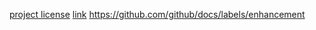 [project license](./L&A_Documentation.md/##11/11/2022)
[link](https://www.example.com/my%20great%20page)
https://github.com/github/docs/labels/enhancement
